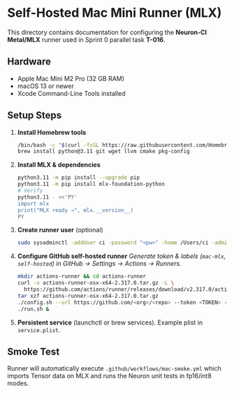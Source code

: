 # Self-Hosted Mac Mini Runner (MLX)

This directory contains documentation for configuring the **Neuron-CI Metal/MLX** runner
used in Sprint 0 parallel task **T-016**.

## Hardware
* Apple Mac Mini M2 Pro (32 GB RAM)
* macOS 13 or newer
* Xcode Command-Line Tools installed

## Setup Steps
1. **Install Homebrew tools**
   ```bash
   /bin/bash -c "$(curl -fsSL https://raw.githubusercontent.com/Homebrew/install/HEAD/install.sh)"
   brew install python@3.11 git wget llvm cmake pkg-config
   ```
2. **Install MLX & dependencies**
   ```bash
   python3.11 -m pip install --upgrade pip
   python3.11 -m pip install mlx-foundation-python
   # Verify
   python3.11 - <<'PY'
   import mlx
   print("MLX ready →", mlx.__version__)
   PY
   ```
3. **Create runner user** (optional)
   ```bash
   sudo sysadminctl -addUser ci -password "<pw>" -home /Users/ci -admin
   ```
4. **Configure GitHub self-hosted runner**
   *Generate token & labels (`mac-mlx`, `self-hosted`) in GitHub → Settings → Actions → Runners.*
   ```bash
   mkdir actions-runner && cd actions-runner
   curl -o actions-runner-osx-x64-2.317.0.tar.gz -L \
     https://github.com/actions/runner/releases/download/v2.317.0/actions-runner-osx-x64-2.317.0.tar.gz
   tar xzf actions-runner-osx-x64-2.317.0.tar.gz
   ./config.sh --url https://github.com/<org>/<repo> --token <TOKEN> --labels mac-mlx
   ./run.sh &
   ```
5. **Persistent service** (launchctl or brew services). Example plist in `service.plist`.

## Smoke Test
Runner will automatically execute `.github/workflows/mac-smoke.yml` which imports
Tensor data on MLX and runs the Neuron unit tests in fp16/int8 modes.
